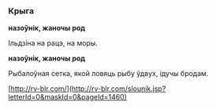 ### Крыга
**назоўнік, жаночы род**

Ільдзіна на рацэ, на моры.

**назоўнік, жаночы род**

Рыбалоўная сетка, якой ловяць рыбу ўдвух, ідучы бродам.

<a rel="author">[http://rv-blr.com/](http://rv-blr.com/slounik.jsp?letterId=0&maskId=0&pageId=1460)</a>
